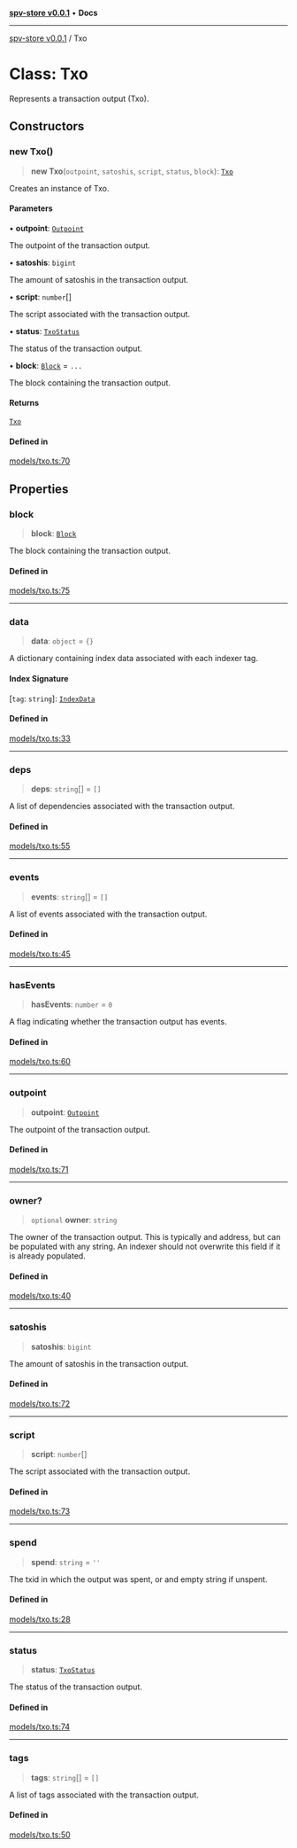 [**spv-store v0.0.1**](../README.md) • **Docs**

***

[spv-store v0.0.1](../globals.md) / Txo

# Class: Txo

Represents a transaction output (Txo).

## Constructors

### new Txo()

> **new Txo**(`outpoint`, `satoshis`, `script`, `status`, `block`): [`Txo`](Txo.md)

Creates an instance of Txo.

#### Parameters

• **outpoint**: [`Outpoint`](Outpoint.md)

The outpoint of the transaction output.

• **satoshis**: `bigint`

The amount of satoshis in the transaction output.

• **script**: `number`[]

The script associated with the transaction output.

• **status**: [`TxoStatus`](../enumerations/TxoStatus.md)

The status of the transaction output.

• **block**: [`Block`](Block.md) = `...`

The block containing the transaction output.

#### Returns

[`Txo`](Txo.md)

#### Defined in

[models/txo.ts:70](https://github.com/shruggr/ts-casemod-spv/blob/e58946f83152e9deb265157899c0af08eff6c009/src/models/txo.ts#L70)

## Properties

### block

> **block**: [`Block`](Block.md)

The block containing the transaction output.

#### Defined in

[models/txo.ts:75](https://github.com/shruggr/ts-casemod-spv/blob/e58946f83152e9deb265157899c0af08eff6c009/src/models/txo.ts#L75)

***

### data

> **data**: `object` = `{}`

A dictionary containing index data associated with each indexer tag.

#### Index Signature

 \[`tag`: `string`\]: [`IndexData`](IndexData.md)

#### Defined in

[models/txo.ts:33](https://github.com/shruggr/ts-casemod-spv/blob/e58946f83152e9deb265157899c0af08eff6c009/src/models/txo.ts#L33)

***

### deps

> **deps**: `string`[] = `[]`

A list of dependencies associated with the transaction output.

#### Defined in

[models/txo.ts:55](https://github.com/shruggr/ts-casemod-spv/blob/e58946f83152e9deb265157899c0af08eff6c009/src/models/txo.ts#L55)

***

### events

> **events**: `string`[] = `[]`

A list of events associated with the transaction output.

#### Defined in

[models/txo.ts:45](https://github.com/shruggr/ts-casemod-spv/blob/e58946f83152e9deb265157899c0af08eff6c009/src/models/txo.ts#L45)

***

### hasEvents

> **hasEvents**: `number` = `0`

A flag indicating whether the transaction output has events.

#### Defined in

[models/txo.ts:60](https://github.com/shruggr/ts-casemod-spv/blob/e58946f83152e9deb265157899c0af08eff6c009/src/models/txo.ts#L60)

***

### outpoint

> **outpoint**: [`Outpoint`](Outpoint.md)

The outpoint of the transaction output.

#### Defined in

[models/txo.ts:71](https://github.com/shruggr/ts-casemod-spv/blob/e58946f83152e9deb265157899c0af08eff6c009/src/models/txo.ts#L71)

***

### owner?

> `optional` **owner**: `string`

The owner of the transaction output. 
This is typically and address, but can be populated with any string. 
An indexer should not overwrite this field if it is already populated.

#### Defined in

[models/txo.ts:40](https://github.com/shruggr/ts-casemod-spv/blob/e58946f83152e9deb265157899c0af08eff6c009/src/models/txo.ts#L40)

***

### satoshis

> **satoshis**: `bigint`

The amount of satoshis in the transaction output.

#### Defined in

[models/txo.ts:72](https://github.com/shruggr/ts-casemod-spv/blob/e58946f83152e9deb265157899c0af08eff6c009/src/models/txo.ts#L72)

***

### script

> **script**: `number`[]

The script associated with the transaction output.

#### Defined in

[models/txo.ts:73](https://github.com/shruggr/ts-casemod-spv/blob/e58946f83152e9deb265157899c0af08eff6c009/src/models/txo.ts#L73)

***

### spend

> **spend**: `string` = `''`

The txid in which the output was spent, or and empty string if unspent.

#### Defined in

[models/txo.ts:28](https://github.com/shruggr/ts-casemod-spv/blob/e58946f83152e9deb265157899c0af08eff6c009/src/models/txo.ts#L28)

***

### status

> **status**: [`TxoStatus`](../enumerations/TxoStatus.md)

The status of the transaction output.

#### Defined in

[models/txo.ts:74](https://github.com/shruggr/ts-casemod-spv/blob/e58946f83152e9deb265157899c0af08eff6c009/src/models/txo.ts#L74)

***

### tags

> **tags**: `string`[] = `[]`

A list of tags associated with the transaction output.

#### Defined in

[models/txo.ts:50](https://github.com/shruggr/ts-casemod-spv/blob/e58946f83152e9deb265157899c0af08eff6c009/src/models/txo.ts#L50)
